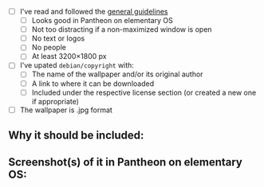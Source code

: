 - [ ] I've read and followed the [general guidelines](https://github.com/elementary/wallpapers#general-wallpaper-guidelines)
  - [ ] Looks good in Pantheon on elementary OS
  - [ ] Not too distracting if a non-maximized window is open
  - [ ] No text or logos
  - [ ] No people
  - [ ] At least 3200×1800 px
- [ ] I've upated `debian/copyright` with:
  - [ ] The name of the wallpaper and/or its original author
  - [ ] A link to where it can be downloaded
  - [ ] Included under the respective license section (or created a new one if appropriate)
- [ ] The wallpaper is .jpg format

## Why it should be included:



## Screenshot(s) of it in Pantheon on elementary OS:


